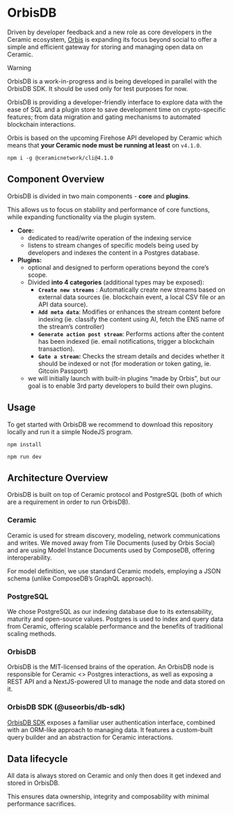 # OrbisDB
Driven by developer feedback and a new role as core developers in the Ceramic ecosystem, [Orbis]("https://useorbis.com") is expanding its focus beyond social to offer a simple and efficient gateway for storing and managing open data on Ceramic.

> [!WARNING]  
> OrbisDB is a work-in-progress and is being developed in parallel with the OrbisDB SDK. It should be used only for test purposes for now.

OrbisDB is providing a developer-friendly interface to explore data with the ease of SQL and a plugin store to save development time on crypto-specific features; from data migration and gating mechanisms to automated blockchain interactions.

Orbis is based on the upcoming Firehose API developed by Ceramic which means that **your Ceramic node must be running at least** on `v4.1.0`. 

    npm i -g @ceramicnetwork/cli@4.1.0

## Component Overview
OrbisDB is divided in two main components - **core** and **plugins**.

This allows us to focus on stability and performance of core functions, while expanding functionality via the plugin system.

- **Core:**
    - dedicated to read/write operation of the indexing service
    - listens to stream changes of specific models being used by developers and indexes the content in a Postgres database.
- **Plugins:**
    - optional and designed to perform operations beyond the core’s scope.
    - Divided **into 4 categories** (additional types may be exposed):
        - **`Create new streams`** : Automatically create new streams based on external data sources (ie. blockchain event, a local CSV file or an API data source).
        - **`Add meta data`**: Modifies or enhances the stream content before indexing (ie. classify the content using AI, fetch the ENS name of the stream’s controller)
        - **`Generate action post stream`**: Performs actions after the content has been indexed (ie. email notifications, trigger a blockchain transaction).
        - **`Gate a stream`:** Checks the stream details and decides whether it should be indexed or not (for moderation or token gating, ie. Gitcoin Passport)
    - we will initially launch with built-in plugins “made by Orbis”, but our goal is to enable 3rd party developers to build their own plugins.

## Usage
To get started with OrbisDB we recommend to download this repository locally and run it a simple NodeJS program.

    npm install

    npm run dev

## Architecture Overview

OrbisDB is built on top of Ceramic protocol and PostgreSQL (both of which are a requirement in order to run OrbisDB).

### Ceramic

Ceramic is used for stream discovery, modeling, network communications and writes.
We moved away from Tile Documents (used by Orbis Social) and are using Model Instance Documents used by ComposeDB, offering interoperability.

For model definition, we use standard Ceramic models, employing a JSON schema (unlike ComposeDB’s GraphQL approach). 

### PostgreSQL

We chose PostgreSQL as our indexing database due to its extensability, maturity and open-source values.
Postgres is used to index and query data from Ceramic, offering scalable performance and the benefits of traditional scaling methods.

### OrbisDB

OrbisDB is the MIT-licensed brains of the operation.
An OrbisDB node is responsible for Ceramic <> Postgres interactions, as well as exposing a REST API and a NextJS-powered UI to manage the node and data stored on it.

### OrbisDB SDK (@useorbis/db-sdk)

[OrbisDB SDK]("https://github.com/OrbisWeb3/db-sdk") exposes a familiar user authentication interface, combined with an ORM-like approach to managing data.
It features a custom-built query builder and an abstraction for Ceramic interactions.

## Data lifecycle
All data is always stored on Ceramic and only then does it get indexed and stored in OrbisDB.

This ensures data ownership, integrity and composability with minimal performance sacrifices.